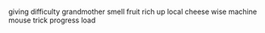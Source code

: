 giving difficulty grandmother smell fruit rich up local cheese wise machine mouse trick progress load